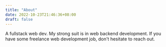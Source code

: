 ```yaml
---
title: "About"
date: 2022-10-23T21:46:36+08:00
draft: false
---
```


A fullstack web dev. My strong suit is in web backend development.
If you have some freelance web development job, don't hesitate to reach out.
